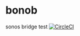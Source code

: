 # bonob
sonos bridge
test
[![CircleCI](https://circleci.com/gh/simojenki/bonob.svg?style=svg)](https://circleci.com/gh/simojenki/bonob)
